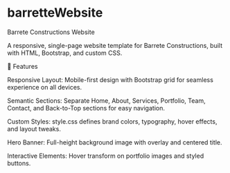 # barretteWebsite
Barrete Constructions Website

A responsive, single-page website template for Barrete Constructions, built with HTML, Bootstrap, and custom CSS.

🚀 Features

Responsive Layout: Mobile-first design with Bootstrap grid for seamless experience on all devices.

Semantic Sections: Separate Home, About, Services, Portfolio, Team, Contact, and Back-to-Top sections for easy navigation.

Custom Styles: style.css defines brand colors, typography, hover effects, and layout tweaks.

Hero Banner: Full-height background image with overlay and centered title.

Interactive Elements: Hover transform on portfolio images and styled buttons.